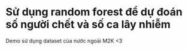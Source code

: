 # Sử dụng random forest để dự đoán số người chết và số ca lây nhiễm 
Demo sử dụng dataset của nước ngoài
M2K <3
